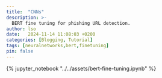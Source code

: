 ```yaml
---
title:  "CNNs"
description: >-
  BERT fine tuning for phishing URL detection.
author: lso
date:   2024-11-14 11:08:03 +0200
categories: [Blogging, Tutorial]
tags: [neuralnetworks,bert,finetuning]
pin: false
---
```


{% jupyter_notebook "../../assets/bert-fine-tuning.ipynb" %}